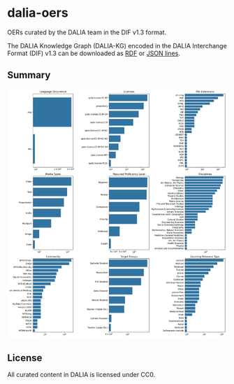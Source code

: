 # dalia-oers

OERs curated by the DALIA team in the DIF v1.3 format.

The DALIA Knowledge Graph (DALIA-KG) encoded in the DALIA Interchange Format (DIF) v1.3 can be downloaded as
[RDF](export/dalia-dif13.ttl) or [JSON lines](export/dalia-dif13.jsonl).

## Summary

![](export/summary.svg)

## License

All curated content in DALIA is licensed under CC0.
